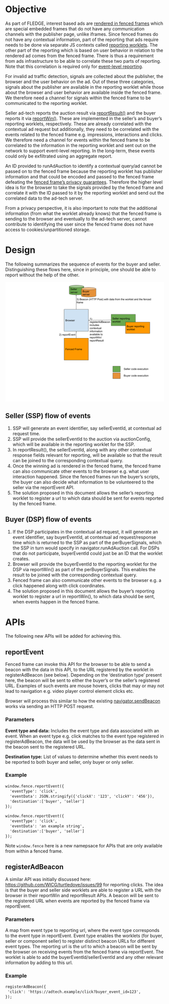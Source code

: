 # Objective
  
As part of FLEDGE, interest based ads are [rendered in fenced frames](https://github.com/WICG/turtledove/blob/main/FLEDGE.md#4-browsers-render-the-winning-ad) which are special embedded frames that do not have any communication channels with the publisher page, unlike iframes. Since fenced frames do not have any contextual information, part of the reporting that ads require needs to be done via separate JS contexts called [reporting worklets](https://github.com/WICG/turtledove/blob/main/FLEDGE.md#5-event-level-reporting-for-now). The other part of the reporting which is based on user behavior in relation to the rendered ad comes from the fenced frame. There is thus a requirement from ads infrastructure to be able to correlate these two parts of reporting. Note that this correlation is required only for [event-level reporting](https://github.com/WICG/turtledove/blob/main/FLEDGE.md#5-event-level-reporting-for-now).

For invalid ad traffic detection, signals are collected about the publisher, the browser and the user behavior on the ad. Out of these three categories, signals about the publisher are available in the reporting worklet while those about the browser and user behavior are available inside the fenced frame. We therefore need a channel for signals within the fenced frame to be communicated to the reporting worklet.

Seller ad-tech reports the auction result via [reportResult()](https://github.com/WICG/turtledove/blob/main/FLEDGE.md#51-seller-reporting-on-render) and the buyer reports it via [reportWin()](https://github.com/WICG/turtledove/blob/main/FLEDGE.md#52-buyer-reporting-on-render-and-ad-events). These are implemented in the seller’s and buyer’s reporting worklets, respectively. These are already correlated with the contextual ad request but additionally, they need to be correlated with the events related to the fenced frame e.g. impressions, interactions and clicks. We therefore need a channel for events within the fenced frame to be correlated to the information in the reporting worklet and sent out on the network to support event-level reporting. In the long-term, these events could only be exfiltrated using an aggregate report. 

An ID provided to runAdAuction to identify a contextual query/ad cannot be passed on to the fenced frame because the reporting worklet has publisher information and that could be encoded and passed to the fenced frame defeating the [fenced frame’s privacy guarantees](https://github.com/shivanigithub/fenced-frame#goals). Therefore the higher level idea is for the browser to take the signals provided by the fenced frame and correlate it with the ID passed to it by the reporting worklet and send out the correlated data to the ad-tech server.

From a privacy perspective, it is also important to note that the additional information (from what the worklet already knows) that the fenced frame is sending to the browser and eventually to the ad-tech server, cannot contribute to identifying the user since the fenced frame does not have access to cookies/unpartitioned storage.


# Design

The following summarizes the sequence of events for the buyer and seller. Distinguishing these flows here, since in principle, one should be able to report without the help of the other.

![high level diagram](assets/fenced_frames_reporting.png)


## Seller (SSP) flow of events



1. SSP will generate an event identifier, say sellerEventId, at contextual ad request time.
2. SSP will provide the sellerEventId to the auction via auctionConfig, which will be available in the reporting worklet for the SSP.
3. In reportResult(), the sellerEventId, along with any other contextual response fields relevant for reporting, will be available so that the result can be joined to the corresponding contextual query.
4. Once the winning ad is rendered in the fenced frame, the fenced frame can also communicate other events to the browser e.g. what user interaction happened. Since the fenced frames run the buyer’s scripts, the buyer can also decide what information to be volunteered to the seller via the reportEvent API.
5. The solution proposed in this document allows the seller’s reporting worklet to register a url to which data should be sent for events reported by the fenced frame.

## Buyer (DSP) flow of events



1. If the DSP participates in the contextual ad request, it will generate an event identifier, say buyerEventId, at contextual ad request/response time which is returned to the SSP as part of the perBuyerSignals, which the SSP in turn would specify in navigator.runAdAuction call. For DSPs that do not participate, buyerEventId could just be an ID that the worklet creates.
2. Browser will provide the buyerEventId to the reporting worklet for the DSP via reportWin() as part of the perBuyerSignals. This enables the result to be joined with the corresponding contextual query. 
3. Fenced frame can also communicate other events to the browser e.g. a click happened along with click coordinates.  
4. The solution proposed in this document allows the buyer’s reporting worklet to register a url in reportWin(), to which data should be sent, when events happen in the fenced frame.


# APIs   

The following new APIs will be added for achieving this.


## reportEvent

Fenced frame can invoke this API for the browser to be able to send a beacon with the data in this API, to the URL registered by the worklet in registerAdBeacon (see below). Depending on the ‘destination type’ present here, the beacon will be sent to either the buyer’s or the seller’s registered URL. Examples of such events are mouse hovers, clicks that may or may not lead to navigation e.g. video player control element clicks etc.

Browser will process this similar to how the existing [navigator.sendBeacon](https://developer.mozilla.org/en-US/docs/Web/API/Navigator/sendBeacon) works via sending an HTTP POST request.


### Parameters

**Event type and data:** Includes the event type and data associated with an event. When an event type e.g. click matches to the event type registered in registerAdBeacon, the data will be used by the browser as the data sent in the beacon sent to the registered URL.

**Destination type:** List of values to determine whether this event needs to be reported to both buyer and seller, only buyer or only seller.


### Example


```
window.fence.reportEvent({
  'eventType': 'click',
  'eventData': JSON.stringify({'clickX': '123', 'clickY': '456'}),
  'destination':['buyer', 'seller']
});
```

```
window.fence.reportEvent({
  'eventType': 'click',
  'eventData': 'an example string',
  'destination':['buyer', 'seller']
});
```

Note `window.fence` here is a new namepsace for APIs that are only available from within a fenced frame. 

## registerAdBeacon

A similar API was initially discussed here: https://github.com/WICG/turtledove/issues/99 for reporting clicks. The idea is that the buyer and seller side worklets are able to register a URL with the browser in their reportWin and reportResult APIs. A beacon will be sent to the registered URL when events are reported by the fenced frame via reportEvent.


### Parameters

A map from event type to reporting url, where the event type corresponds to the event type in reportEvent. Event type enables the worklets (for buyer, seller or component seller) to register distinct beacon URLs for different event types. The reporting url is the url to which a beacon will be sent by the browser on receiving events from the fenced frame via reportEvent. The worklet is able to add the buyerEventId/sellerEventId and any other relevant information by adding to this url.

### Example


```
registerAdBeacon({
 'click': 'https://adtech.example/click?buyer_event_id=123',
});
```



